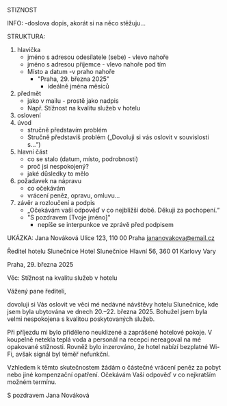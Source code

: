 STIZNOST

INFO:
    -doslova dopis, akorát si na něco stěžuju...

STRUKTURA:
1. hlavička
    - jméno s adresou odesílatele (sebe) - vlevo nahoře
    - jméno s adresou příjemce  - vlevo nahoře pod tím
    - Místo a datum
        -v praho nahoře
        - "Praha, 29. března 2025"
            - ideálně jména měsíců
2. předmět
    - jako v mailu -  prostě jako nadpis
    - Např. Stížnost na kvalitu služeb v hotelu
3. oslovení
4. úvod
    - stručně představím problém
    - Stručně představíš problém („Dovoluji si vás oslovit v souvislosti s…“)
5. hlavní část
    - co se stalo (datum, místo, podrobnosti)
    - proč jsi nespokojený?
    - jaké důsledky to mělo
6. požadavek na nápravu
    - co očekávám
    - vrácení peněz, opravu, omluvu...
7. závěr a rozloučení a podpis
    - „Očekávám vaši odpověď v co nejbližší době. Děkuji za pochopení.“
    - "S pozdravem
    [Tvoje jméno]"
        - nepíše se interpunkce ve zprávě před podpisem

UKÁZKA:
Jana Nováková
Ulice 123, 110 00 Praha
jananovakova@email.cz

Ředitel hotelu Slunečnice
Hotel Slunečnice
Hlavní 56, 360 01 Karlovy Vary

Praha, 29. března 2025

Věc: Stížnost na kvalitu služeb v hotelu

Vážený pane řediteli,

dovoluji si Vás oslovit ve věci mé nedávné návštěvy hotelu Slunečnice, kde jsem byla ubytována ve dnech 20.–22. března 2025. Bohužel jsem byla velmi nespokojena s kvalitou poskytovaných služeb.

Při příjezdu mi bylo přiděleno neuklizené a zaprášené hotelové pokoje. V koupelně netekla teplá voda a personál na recepci nereagoval na mé opakované stížnosti. Rovněž bylo inzerováno, že hotel nabízí bezplatné Wi-Fi, avšak signál byl téměř nefunkční.

Vzhledem k těmto skutečnostem žádám o částečné vrácení peněz za pobyt nebo jiné kompenzační opatření. Očekávám Vaši odpověď v co nejkratším možném termínu.

S pozdravem
Jana Nováková
